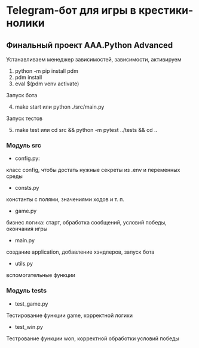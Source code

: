 # Telegram-бот для игры в крестики-нолики

## Финальный проект AAA.Python Advanced

Устанавливаем менеджер зависимостей, зависимости, активируем

1. python -m pip install pdm
2. pdm install
3. eval $(pdm venv activate)

Запуск бота

4. make start или python ./src/main.py

Запуск тестов

5. make test или cd src && python -m pytest ../tests && cd ..

### Модуль src
- config.py: 

класс config, чтобы достать нужные секреты из .env и переменных среды
- consts.py

константы с полями, значениями ходов и т. п.

- game.py

бизнес логика: старт, обработка сообщений, условий победы, окончания игры

- main.py

создание application, добавление хэндлеров, запуск бота

- utils.py

вспомогательные функции

### Модуль tests

- test_game.py

Тестирование функции game, корректной логики

- test_win.py

Тестрование функции won, корректной обработки условий победы